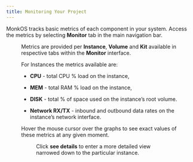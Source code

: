 ```yaml
---
title: Monitoring Your Project
---
```


MonkOS tracks basic metrics of each component in your system. Access the metrics by selecting **Monitor** tab in the main navigation bar.

<Figure src="/img/docs/gui/gui10.png" />

Metrics are provided per **Instance**, **Volume** and **Kit** available in respective tabs within the **Monitor** interface.

For Instances the metrics available are:

*   **CPU** - total CPU % load on the instance,
    
*   **MEM** - total RAM % load on the instance,
    
*   **DISK** - total % of space used on the instance’s root volume.
    
*   **Network RX/TX** \- inbound and outbound data rates on the instance’s network interface.
    

Hover the mouse cursor over the graphs to see exact values of these metrics at any given moment.

<Figure src="/img/docs/gui/gui2.png" />

Click **see details** to enter a more detailed view narrowed down to the particular instance.

<Figure src="/img/docs/gui/gui25.png" />